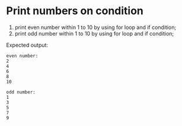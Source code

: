 # Print numbers on condition

1. print even number within 1 to 10 by using for loop and if condition;
1. print odd number within 1 to 10 by using for loop and if condition;

Expected output:

```
even number:
2
4
6
8
10
```

```
odd number:
1
3
5
7
9
```
